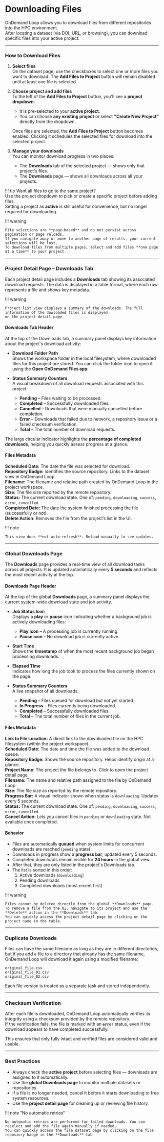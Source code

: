 # Downloading Files

OnDemand Loop allows you to download files from different repositories into the HPC environment.  
After locating a dataset (via DOI, URL, or browsing), you can download specific files into your active project.

---

### How to Download Files

1. **Select files**  
   On the dataset page, use the checkboxes to select one or more files you want to download. The **Add Files to Project** button will remain disabled until at least one file is selected.

2. **Choose project and add files**  
   To the left of the **Add Files to Project** button, you'll see a **project dropdown**:
    - It is pre-selected to your **active project**.
    - You can choose **any existing project** or select **"Create New Project"** directly from the dropdown.

   Once files are selected, the **Add Files to Project** button becomes enabled. Clicking it schedules the selected files for download into the selected project.

3. **Manage your downloads**  
   You can monitor download progress in two places:
    - The **Downloads** tab of the selected project — shows only that project's files.
    - The **Downloads** page — shows all downloads across all your projects.

!!! tip
Want all files to go to the same project?  
Use the project dropdown to pick or create a specific project before adding files.  
Setting a project as **active** is still useful for convenience, but no longer required for downloading.

!!! warning

    File selections are **page-based** and do not persist across pagination or page reloads.
    If you navigate away or move to another page of results, your current selections will be lost.
    To download files from multiple pages, select and add files **one page at a time** to your project.

---

### Project Detail Page – Downloads Tab

Each project detail page includes a **Downloads** tab showing its associated download requests.
The data is displayed in a table format, where each row represents a file and shows key metadata.

!!! warning

    Project list view displays a summary of the downloads. The full information of the dowloaded files is displayed
    on the project detail page.

#### Downloads Tab Header

At the top of the Downloads tab, a summary panel displays key information about the project's download activity:

- **Download Folder Path**  
  Shows the workspace folder in the local filesystem, where downloaded files for this project are stored.
  You can click the folder icon to open it using the **Open OnDemand Files app**.

- **Status Summary Counters**  
  A visual breakdown of all download requests associated with this project:
    - **Pending** – Files waiting to be processed.
    - **Completed** – Successfully downloaded files.
    - **Cancelled** – Downloads that were manually cancelled before completion.
    - **Error** – Downloads that failed due to network, a repository issue or a failed checksum verification.
    - **Total** – The total number of download requests.

The large circular indicator highlights the **percentage of completed downloads**, helping you quickly assess progress at a glance.


#### Files Metadata

**Scheduled Date:** The date the file was selected for download.  
**Repository Badge:** Identifies the source repository. Links to the dataset view in OnDemand Loop.  
**Filename:** The filename and relative path created by OnDemand Loop in the project workspace.  
**Size:** The file size reported by the remote repository.  
**Status:** The current download state. One of: `pending`, `downloading`, `success`, `error`, `cancelled`.  
**Completed Date:** The date the system finished processing the file (successfully or not).  
**Delete Action:** Removes the file from the project’s list in the UI.  

!!! note
    
    This view does **not auto-refresh**. Reload manually to see updates.

---

### Global Downloads Page

The **Downloads** page provides a real-time view of all download tasks across all projects.
It is updated automatically every **5 seconds** and reflects the most recent activity at the top.

#### Downloads Page Header

At the top of the global **Downloads** page, a summary panel displays the current system-wide download state and job activity.

- **Job Status Icon**  
  Displays a **play** or **pause** icon indicating whether a background job is actively downloading files:
    - **Play icon** – A processing job is currently running.
    - **Pause icon** – No download job is currently active.

- **Start Time**  
  Shows the **timestamp** of when the most recent background job began processing downloads.

- **Elapsed Time**  
  Indicates how long the job took to process the files currently shown on the page.

- **Status Summary Counters**  
  A live snapshot of all downloads:
    - **Pending** – Files queued for download but not yet started.
    - **In Progress** – Files currently being downloaded.
    - **Completed** – Successfully downloaded files.
    - **Total** – The total number of files in the current job.

#### Files Metadata

**Link to File Location:** A direct link to the downloaded file on the HPC filesystem (within the project workspace).  
**Scheduled Date:** The date and time the file was added to the download queue.  
**Repository Badge:** Shows the source repository. Helps identify origin at a glance.  
**Project Name:** The project the file belongs to. Click to open the project detail page.  
**Filename:** The name and relative path assigned to the file by OnDemand Loop.  
**Size:** The file size as reported by the remote repository.  
**Progress Bar:** A visual indicator shown when status is `downloading`. Updates every 5 seconds.  
**Status:** The current download state. One of: `pending`, `downloading`, `success`, `error`, `cancelled`.  
**Cancel Action:** Lets you cancel files in `pending` or `downloading` state. Not available once completed.  

#### Behavior

- Files are automatically **queued** when system limits for concurrent downloads are reached (`pending` state).
- Downloads in progress show a **progress bar**, updated every 5 seconds.
- Completed downloads remain visible for **24 hours** in the global view.
- After that, they are only listed in the project's Downloads tab.
- The list is sorted in this order:
    1. Active downloads (`downloading`)
    2. Pending downloads
    3. Completed downloads (most recent first)

!!! warning

    Files cannot be deleted directly from the global **Downloads** page.
    To remove a file from the UI, navigate to its project and use the **Delete** action in the **Downloads** tab.
    You can quickly access the project detail page by clicking on the project name in the table.

---

### Duplicate Downloads

Files can have the same filename as long as they are in different directories, but if you add a file to a directory that already has the same filename, OnDemand Loop will download it again using a modified filename:
<pre><code>original_file.csv
original_file_01.csv
original_file_02.csv
</code></pre>


Each file version is treated as a separate task and stored independently.

---

### Checksum Verification

After each file is downloaded, OnDemand Loop automatically verifies its integrity using a checksum provided by the remote repository.  
If the verification fails, the file is marked with an **`error`** status, even if the download appears to have completed successfully.

This ensures that only fully intact and verified files are considered valid and usable.

---

### Best Practices

- Always check the **active project** before selecting files — downloads are assigned to it automatically.
- Use the **global Downloads page** to monitor multiple datasets or repositories.
- If a file is no longer needed, cancel it before it starts downloading to free system resources.
- Use the **project detail page** for cleaning up or reviewing file history.

!!! note "No automatic retries"

    No automatic retries are performed for failed downloads. You can reselect and add the file again manually if needed.
    You can quickly access the file dataset page by clicking on the file reposiory badge in the **Downloads** tab
